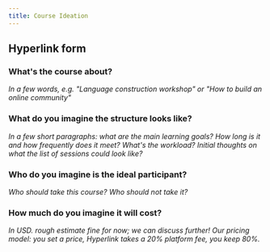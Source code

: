 ```yaml
---
title: Course Ideation
---
```

## Hyperlink form
### What's the course about?
*In a few words, e.g. "Language construction workshop" or "How to build an online community"*

### What do you imagine the structure looks like?
*In a few short paragraphs: what are the main learning goals? How long is it and how frequently does it meet? What's the workload? Initial thoughts on what the list of sessions could look like?*

### Who do you imagine is the ideal participant?
*Who should take this course? Who should not take it?*

### How much do you imagine it will cost?
*In USD. rough estimate fine for now; we can discuss further! Our pricing model: you set a price, Hyperlink takes a 20% platform fee, you keep 80%.*
